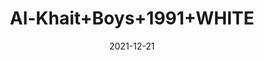 ---
title: 'Al-Khait+Boys+1991+WHITE'
date: '2021-12-21' 
metatag: '' 
inventory: '3.0' 
draft: false 
# meta description 
shortDescripton: 'Al-Khait+Boys+1991+WHITE'
description: 'Boys'
longdescription: ''
featured: False
# product Price
price: '2730.0'
# Product Short Description
shortDescription: 'Al-Khait+Boys+1991+WHITE'
productID: 'B070F201-6762-EC11-995F-005056B3A416'
type: 'products'
category: 'Boys' 
thumnailproduct: 'https://alkhait.eralive.net/images/products/B070F201-6762-EC11-995F-005056B3A4161.png' 
images:
  - image: 'images/products/B070F201-6762-EC11-995F-005056B3A4161.png'  
  - image: 'images/products/B070F201-6762-EC11-995F-005056B3A4162.png'  
  - image: 'images/products/B070F201-6762-EC11-995F-005056B3A4163.png'  
---